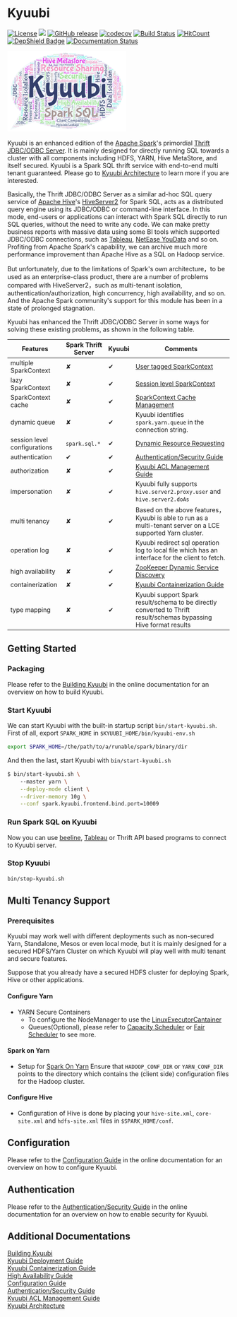 # Kyuubi
[![License](https://img.shields.io/badge/license-Apache%202-4EB1BA.svg)](https://www.apache.org/licenses/LICENSE-2.0.html)
[![](https://tokei.rs/b1/github/yaooqinn/kyuubi)](https://github.com/yaooqinn/kyuubi)
[![GitHub release](https://img.shields.io/github/release/yaooqinn/kyuubi.svg)](https://github.com/yaooqinn/kyuubi/releases)
[![codecov](https://codecov.io/gh/yaooqinn/kyuubi/branch/master/graph/badge.svg)](https://codecov.io/gh/yaooqinn/kyuubi)
[![Build Status](https://travis-ci.org/yaooqinn/kyuubi.svg?branch=master)](https://travis-ci.org/yaooqinn/kyuubi)
[![HitCount](http://hits.dwyl.io/yaooqinn/kyuubi.svg)](http://hits.dwyl.io/yaooqinn/kyuubi)
[![DepShield Badge](https://depshield.sonatype.org/badges/yaooqinn/kyuubi/depshield.svg)](https://depshield.github.io)
[![Documentation Status](https://readthedocs.org/projects/kyuubi/badge/?version=latest)](https://kyuubi.readthedocs.io/en/latest/?badge=latest)

 <img style="zoom: 0.3141592653589" src="docs/imgs/kyuubi.png" />

Kyuubi is an enhanced edition of the [Apache Spark](http://spark.apache.org)'s primordial
 [Thrift JDBC/ODBC Server](http://spark.apache.org/docs/latest/sql-programming-guide.html#running-the-thrift-jdbcodbc-server). It is mainly designed for directly running SQL towards a cluster with all components including HDFS, YARN, Hive MetaStore, and itself secured. Kyuubi is a Spark SQL thrift service with end-to-end multi tenant guaranteed. Please go to [Kyuubi Architecture](https://yaooqinn.github.io/kyuubi/docs/architecture.html) to learn more if you are interested.

Basically, the Thrift JDBC/ODBC Server as a similar ad-hoc SQL query service of [Apache Hive](https://hive.apache.org)'s [HiveServer2](https://cwiki.apache.org/confluence/display/Hive/HiveServer2+Overview) for Spark SQL, acts as a distributed query engine using its JDBC/ODBC or command-line interface.
In this mode, end-users or applications can interact with Spark SQL directly to run SQL queries, without the need to write any code. We can make pretty business reports with massive data using some BI tools which supported JDBC/ODBC connections, such as [Tableau](https://www.tableau.com), [NetEase YouData](https://youdata.163.com) and so on. Profiting from Apache Spark's capability, we can archive much more performance improvement than Apache Hive as a SQL on Hadoop service.    

But unfortunately, due to the limitations of Spark's own architecture，to be used as an enterprise-class product, there are a number of problems compared with HiveServer2，such as multi-tenant isolation, authentication/authorization, high concurrency, high availability, and so on. And the Apache Spark community's support for this module has been in a state of prolonged stagnation.         

Kyuubi has enhanced the Thrift JDBC/ODBC Server in some ways for solving these existing problems, as shown in the following table.

Features|Spark Thrift Server|Kyuubi|Comments
 ---|---|---|---
 multiple SparkContext | ✘ | ✔ | [User tagged SparkContext](https://yaooqinn.github.io/kyuubi/docs/architecture.html#1.2.2)
 lazy SparkContext| ✘ | ✔ |[Session level SparkContext](https://yaooqinn.github.io/kyuubi/docs/architecture.html#1.2.1)
 SparkContext cache| ✘ | ✔ | [SparkContext Cache Management](https://yaooqinn.github.io/kyuubi/docs/architecture.html#1.2.2)
 dynamic queue | ✘ | ✔ | Kyuubi identifies `spark.yarn.queue` in the connection string.|
 session level configurations|`spark.sql.*`| ✔ |[Dynamic Resource Requesting](https://yaooqinn.github.io/kyuubi/docs/architecture.html#1.2.1) 
 authentication| ✔ | ✔ |[Authentication/Security Guide](https://yaooqinn.github.io/kyuubi/docs/authentication.html) |
 authorization| ✘ | ✔ |[Kyuubi ACL Management Guide](https://yaooqinn.github.io/kyuubi/docs/authorization.html)|
 impersonation| ✘ | ✔ |Kyuubi fully supports `hive.server2.proxy.user` and `hive.server2.doAs`|
 multi tenancy| ✘ | ✔ |Based on the above features，Kyuubi is able to run as a multi-tenant server on a LCE supported Yarn cluster.|
 operation log| ✘ | ✔ |Kyuubi redirect sql operation log to local file which has an interface for the client to fetch.|
 high availability| ✘ | ✔ |[ZooKeeper Dynamic Service Discovery](https://yaooqinn.github.io/kyuubi/docs/architecture.html#1.4) |
 containerization| ✘ | ✔ | [Kyuubi Containerization Guide](https://yaooqinn.github.io/kyuubi/docs/containerization.html)|
 type mapping| ✘ | ✔ |Kyuubi support Spark result/schema to be directly converted to Thrift result/schemas bypassing Hive format results|
 
## Getting Started

### Packaging

Please refer to the [Building Kyuubi](https://yaooqinn.github.io/kyuubi/docs/building.html) in the online documentation for an overview on how to build Kyuubi.

### Start Kyuubi

We can start Kyuubi with the built-in startup script `bin/start-kyuubi.sh`.
First of all, export `SPARK_HOME` in `$KYUUBI_HOME/bin/kyuubi-env.sh`

```bash
export SPARK_HOME=/the/path/to/a/runable/spark/binary/dir
```

And then the last, start Kyuubi with  `bin/start-kyuubi.sh`
```bash
$ bin/start-kyuubi.sh \ 
    --master yarn \
    --deploy-mode client \
    --driver-memory 10g \
    --conf spark.kyuubi.frontend.bind.port=10009
```

### Run Spark SQL on Kyuubi

Now you can use [beeline](https://cwiki.apache.org/confluence/display/Hive/HiveServer2+Clients), [Tableau](https://www.tableau.com/zh-cn) or Thrift API based programs to connect to Kyuubi server.

### Stop Kyuubi

```bash
bin/stop-kyuubi.sh
```

## Multi Tenancy Support

### Prerequisites

Kyuubi may work well with different deployments such as non-secured Yarn, Standalone, Mesos or even local mode, but it is mainly designed for a secured HDFS/Yarn Cluster on which Kyuubi will play well with multi tenant and secure features.

Suppose that you already have a secured HDFS cluster for deploying Spark, Hive or other applications.

#### Configure Yarn

-  YARN Secure Containers     
      +  To configure the NodeManager to use the [LinuxExecutorCantainer](https://hadoop.apache.org/docs/r2.7.2/hadoop-yarn/hadoop-yarn-site/SecureContainer.html)
      + Queues(Optional), please refer to [Capacity Scheduler](https://hadoop.apache.org/docs/r2.7.2/hadoop-yarn/hadoop-yarn-site/CapacityScheduler.html) or [Fair Scheduler](https://hadoop.apache.org/docs/r2.7.2/hadoop-yarn/hadoop-yarn-site/FairScheduler.html) to see more.

#### Spark on Yarn    
-  Setup for [Spark On Yarn](http://spark.apache.org/docs/latest/running-on-yarn.html) Ensure that `HADOOP_CONF_DIR` or `YARN_CONF_DIR` points to the directory which contains the (client side) configuration files for the Hadoop cluster.

#### Configure Hive    

- Configuration of Hive is done by placing your `hive-site.xml`, `core-site.xml` and `hdfs-site.xml` files in `$SPARK_HOME/conf`.

## Configuration

Please refer to the [Configuration Guide](https://yaooqinn.github.io/kyuubi/docs/configurations.html) in the online documentation for an overview on how to configure Kyuubi.
  
## Authentication

Please refer to the [Authentication/Security Guide](https://yaooqinn.github.io/kyuubi/docs/authentication.html) in the online documentation for an overview on how to enable security for Kyuubi.

## Additional Documentations
[Building Kyuubi](https://yaooqinn.github.io/kyuubi/docs/building.html)  
[Kyuubi Deployment Guide](https://yaooqinn.github.io/kyuubi/docs/deploy.html)  
[Kyuubi Containerization Guide](https://yaooqinn.github.io/kyuubi/docs/containerization.html)   
[High Availability Guide](https://yaooqinn.github.io/kyuubi/docs/high_availability_guide.html)  
[Configuration Guide](https://yaooqinn.github.io/kyuubi/docs/configurations.html)  
[Authentication/Security Guide](https://yaooqinn.github.io/kyuubi/docs/authentication.html)  
[Kyuubi ACL Management Guide](https://yaooqinn.github.io/kyuubi/docs/authorization.html)  
[Kyuubi Architecture](https://yaooqinn.github.io/kyuubi/docs/architecture.html)
